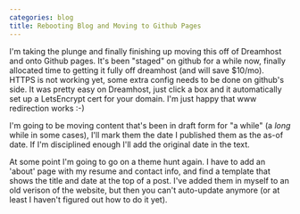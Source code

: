 ```yaml
---
categories: blog
title: Rebooting Blog and Moving to Github Pages
---
```

I'm taking the plunge and finally finishing up moving this off of Dreamhost and onto Github pages. 
It's been "staged" on github for a while now, finally allocated time to getting it fully off dreamhost (and will save $10/mo).
HTTPS is not working yet, some extra config needs to be done on github's side. 
It was pretty easy on Dreamhost, just click a box and it automatically set up a LetsEncrypt cert for your domain.
I'm just happy that www redirection works :-)

I'm going to be moving content that's been in draft form for "a while" (a _long_ while in some cases), I'll mark them the date I published them as the as-of date. If I'm disciplined enough I'll add the original date in the text.

At some point I'm going to go on a theme hunt again. 
I have to add an 'about' page with my resume and contact info, and find a template that shows the title and date at the top of a post.
I've added them in myself to an old verison of the website, but then you can't auto-update anymore (or at least I haven't figured out how to do it yet).
